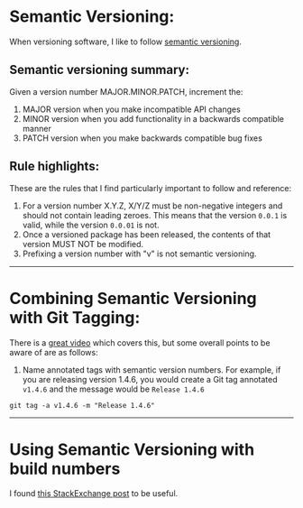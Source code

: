 # Semantic Versioning:
When versioning software, I like to follow [semantic versioning](https://github.com/semver/semver/blob/master/semver.md).

## Semantic versioning summary:
Given a version number MAJOR.MINOR.PATCH, increment the:
1. MAJOR version when you make incompatible API changes
2. MINOR version when you add functionality in a backwards compatible manner
3. PATCH version when you make backwards compatible bug fixes

## Rule highlights:
These are the rules that I find particularly important to follow and reference:
1. For a version number X.Y.Z, X/Y/Z must be non-negative integers and should not contain leading zeroes. This means that the version `0.0.1` is valid, while the version `0.0.01` is not.
2. Once a versioned package has been released, the contents of that version MUST NOT be modified.
3. Prefixing a version number with "v" is not semantic versioning.

---

# Combining Semantic Versioning with Git Tagging:
There is a [great video](https://www.youtube.com/watch?v=4wPjo5C-v8Y) which covers this, but some overall points to be aware of are as follows:
1. Name annotated tags with semantic version numbers. For example, if you are releasing version 1.4.6, you would create a Git tag annotated `v1.4.6` and the message would be `Release 1.4.6`
  ```
  git tag -a v1.4.6 -m "Release 1.4.6"
  ```

---

# Using Semantic Versioning with build numbers
I found [this StackExchange post](https://softwareengineering.stackexchange.com/questions/426632/how-to-deal-with-semver-in-a-build-number-based-company) to be useful.
